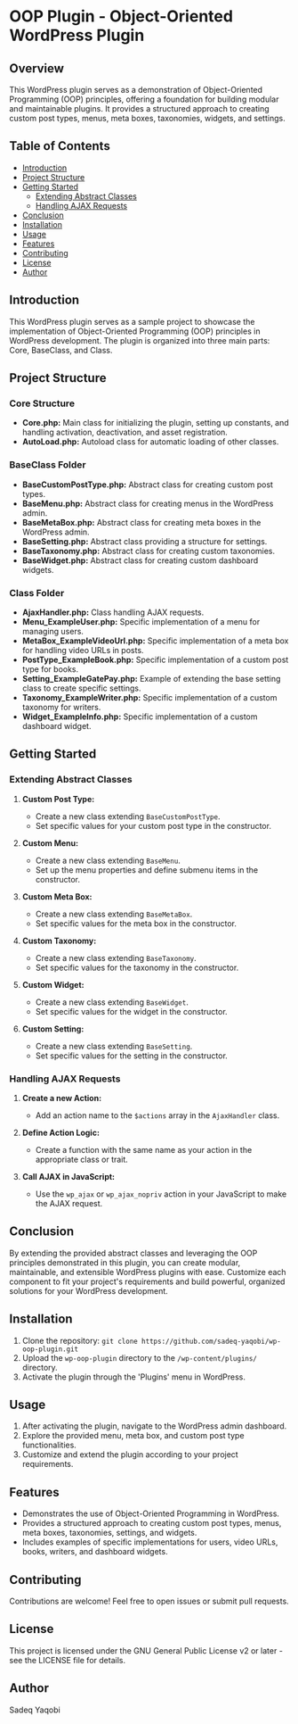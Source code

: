 # OOP Plugin - Object-Oriented WordPress Plugin

## Overview

This WordPress plugin serves as a demonstration of Object-Oriented Programming (OOP) principles, offering a foundation for building modular and maintainable plugins. It provides a structured approach to creating custom post types, menus, meta boxes, taxonomies, widgets, and settings.

## Table of Contents

- [Introduction](#introduction)
- [Project Structure](#project-structure)
- [Getting Started](#getting-started)
    - [Extending Abstract Classes](#extending-abstract-classes)
    - [Handling AJAX Requests](#handling-ajax-requests)
- [Conclusion](#conclusion)
- [Installation](#installation)
- [Usage](#usage)
- [Features](#features)
- [Contributing](#contributing)
- [License](#license)
- [Author](#author)

## Introduction

This WordPress plugin serves as a sample project to showcase the implementation of Object-Oriented Programming (OOP) principles in WordPress development. The plugin is organized into three main parts: Core, BaseClass, and Class.

## Project Structure

### Core Structure

- **Core.php:** Main class for initializing the plugin, setting up constants, and handling activation, deactivation, and asset registration.
- **AutoLoad.php:** Autoload class for automatic loading of other classes.

### BaseClass Folder

- **BaseCustomPostType.php:** Abstract class for creating custom post types.
- **BaseMenu.php:** Abstract class for creating menus in the WordPress admin.
- **BaseMetaBox.php:** Abstract class for creating meta boxes in the WordPress admin.
- **BaseSetting.php:** Abstract class providing a structure for settings.
- **BaseTaxonomy.php:** Abstract class for creating custom taxonomies.
- **BaseWidget.php:** Abstract class for creating custom dashboard widgets.

### Class Folder

- **AjaxHandler.php:** Class handling AJAX requests.
- **Menu_ExampleUser.php:** Specific implementation of a menu for managing users.
- **MetaBox_ExampleVideoUrl.php:** Specific implementation of a meta box for handling video URLs in posts.
- **PostType_ExampleBook.php:** Specific implementation of a custom post type for books.
- **Setting_ExampleGatePay.php:** Example of extending the base setting class to create specific settings.
- **Taxonomy_ExampleWriter.php:** Specific implementation of a custom taxonomy for writers.
- **Widget_ExampleInfo.php:** Specific implementation of a custom dashboard widget.

## Getting Started

### Extending Abstract Classes

1. **Custom Post Type:**
    - Create a new class extending `BaseCustomPostType`.
    - Set specific values for your custom post type in the constructor.

2. **Custom Menu:**
    - Create a new class extending `BaseMenu`.
    - Set up the menu properties and define submenu items in the constructor.

3. **Custom Meta Box:**
    - Create a new class extending `BaseMetaBox`.
    - Set specific values for the meta box in the constructor.

4. **Custom Taxonomy:**
    - Create a new class extending `BaseTaxonomy`.
    - Set specific values for the taxonomy in the constructor.

5. **Custom Widget:**
    - Create a new class extending `BaseWidget`.
    - Set specific values for the widget in the constructor.

6. **Custom Setting:**
    - Create a new class extending `BaseSetting`.
    - Set specific values for the setting in the constructor.

### Handling AJAX Requests

1. **Create a new Action:**
    - Add an action name to the `$actions` array in the `AjaxHandler` class.

2. **Define Action Logic:**
    - Create a function with the same name as your action in the appropriate class or trait.

3. **Call AJAX in JavaScript:**
    - Use the `wp_ajax` or `wp_ajax_nopriv` action in your JavaScript to make the AJAX request.

## Conclusion

By extending the provided abstract classes and leveraging the OOP principles demonstrated in this plugin, you can create modular, maintainable, and extensible WordPress plugins with ease. Customize each component to fit your project's requirements and build powerful, organized solutions for your WordPress development.

## Installation

1. Clone the repository: `git clone https://github.com/sadeq-yaqobi/wp-oop-plugin.git`
2. Upload the `wp-oop-plugin` directory to the `/wp-content/plugins/` directory.
3. Activate the plugin through the 'Plugins' menu in WordPress.

## Usage

1. After activating the plugin, navigate to the WordPress admin dashboard.
2. Explore the provided menu, meta box, and custom post type functionalities.
3. Customize and extend the plugin according to your project requirements.

## Features

- Demonstrates the use of Object-Oriented Programming in WordPress.
- Provides a structured approach to creating custom post types, menus, meta boxes, taxonomies, settings, and widgets.
- Includes examples of specific implementations for users, video URLs, books, writers, and dashboard widgets.

## Contributing

Contributions are welcome! Feel free to open issues or submit pull requests.

## License

This project is licensed under the GNU General Public License v2 or later - see the LICENSE file for details.

## Author

Sadeq Yaqobi
